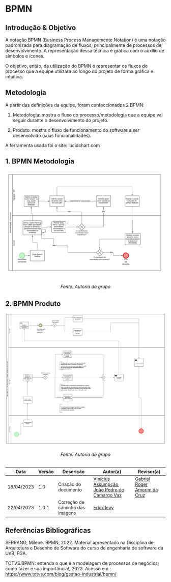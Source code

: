 # BPMN

## Introdução & Objetivo

A notação BPMN (Business Process Managemente Notation) é uma notação padronizada para diagramação de fluxos, principalmente de processos de desenvolvimento. A representação dessa técnica é gráfica com o auxílio de símbolos e ícones.

O objetivo, então, da utilização do BPMN é representar os fluxos do processo que a equipe utilizará ao longo do projeto de forma gráfica e intuitiva.

## Metodologia

A partir das definições da equipe, foram confeccionados 2 BPMN:

1. Metodologia: mostra o fluxo do processo/metodologia que a equipe vai seguir durante o desenvolvimento do projeto. 

2. Produto: mostra o fluxo de funcionamento do software a ser desenvolvido (suas funcionalidades).

A ferramenta usada foi o site: lucidchart.com

## 1. BPMN Metodologia

![](../Assets/BPMNMetodologias.jpeg)

<h6 align='center'>Fonte: Autoria do grupo</h6>

## 2. BPMN Produto

![](../Assets/BPMN_Produto.png)

<h6 align='center'>Fonte: Autoria do grupo</h6>

|    Data    | Versão |      Descrição       |                   Autor(a)                    |                   Revisor(a)                    |
| ---------- | ------ | -------------------- | --------------------------------------------- | ----------------------------------------------- |
| 18/04/2023 |  1.0   | Criação do documento | [Vinícius Assumpção](https://github.com/viniman27), [João Pedro de Camargo Vaz](https://github.com/JoaoPedro0803)| [Gabriel Roger Amorim da Cruz](https://github.com/GabrielRoger07)   |
|22/04/2023| 1.0.1 | Correção de caminho das imagens | [Erick levy](https://github.com/Ericklevy) | |

## Referências Bibliográficas

SERRANO, Milene. BPMN, 2022. Material apresentado na Disciplina de Arquitetura e Desenho de Software do curso de engenharia de software da UnB, FGA.

TOTVS.BPMN: entenda o que é a modelagem de processos de negócios, como fazer e sua importância!, 2023. Acesso em : https://www.totvs.com/blog/gestao-industrial/bpmn/
